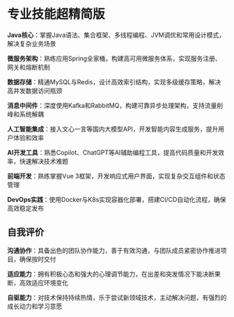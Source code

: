 # 专业技能超精简版

**Java核心**：掌握Java语法、集合框架、多线程编程、JVM调优和常用设计模式，解决复杂业务场景

**微服务架构**：熟练应用Spring全家桶，构建高可用微服务体系，实现服务注册、网关和熔断机制

**数据存储**：精通MySQL与Redis，设计高效索引结构，实现多级缓存策略，解决高并发数据访问瓶颈

**消息中间件**：深度使用Kafka和RabbitMQ，构建可靠异步处理架构，支持流量削峰和系统解耦

**人工智能集成**：接入文心一言等国内大模型API，开发智能内容生成服务，提升用户体验和效率

**AI开发工具**：熟悉Copilot、ChatGPT等AI辅助编程工具，提高代码质量和开发效率，快速解决技术难题

**前端开发**：熟练掌握Vue 3框架，开发响应式用户界面，实现复杂交互组件和状态管理

**DevOps实践**：使用Docker与K8s实现容器化部署，搭建CI/CD自动化流程，确保高效稳定发布

## 自我评价

**沟通协作**：具备出色的团队协作能力，善于有效沟通，与团队成员紧密协作推进项目，确保按时交付

**适应能力**：拥有积极心态和强大的心理调节能力，在出差和突发情况下能决断果断，高效适应环境变化

**自驱能力**：对技术保持持续热情，乐于尝试新领域技术，主动解决问题，有强烈的成长动力和学习意愿